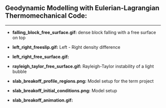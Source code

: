 ## Geodynamic Modelling with Eulerian-Lagrangian Thermomechanical Code: 
---
* **falling_block_free_surface.gif:** dense block falling with a free surface on top

* **left_right_freeslip.gif:** Left - Right density difference

* **left_right_free_surface.gif:**

* **rayleigh_taylor_free_surface.gif:** Rayleigh-Taylor instability of a light bubble

* **slab_breakoff_profile_regions.png:** Model setup for the term project

* **slab_breakoff_initial_conditions.png:** Model setup

* **slab_breakoff_animation.gif:**

  








